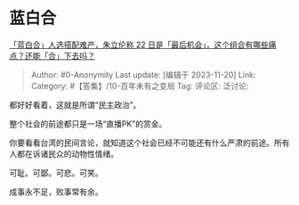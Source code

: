# 蓝白合
[「蓝白合」人选搭配难产，朱立伦称 22 日是「最后机会」，这个组合有哪些痛点？还能「合」下去吗？](https://www.zhihu.com/question/630915249/answer/3295862862)

> Author: #0-Anonymity
> Last update: [编辑于 2023-11-20]
> Link:
> Category: #【答集】/10-百年未有之变局 
> Tag:
> 评论区:
> 泛讨论:

都好好看着，这就是所谓“民主政治”。

整个社会的前途都只是一场“直播PK”的赏金。

你要看看台湾的民间言论，就知道这个社会已经不可能还有什么严肃的前途。所有人都在诉诸民众的动物性情绪。

可耻。可鄙。可悲。可笑。

成事永不足，败事常有余。